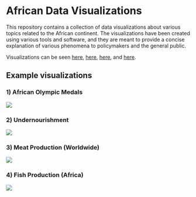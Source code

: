 # African Data Visualizations

This repository contains a collection of data visualizations about various topics related to the African continent. 
The visualizations have been created using various tools and software, and they are meant to provide a concise explanation of various phenomena to policymakers and the general public.

Visualizations can be seen [here](https://linktr.ee/afro_dataviz), [here](https://www.instagram.com/afro_dataviz/), [here](https://twitter.com/afro_dataviz), and [here](https://www.tiktok.com/@afro_dataviz).

## Example visualizations

### 1) African Olympic Medals 

![](https://github.com/wokech/afrodataviz/blob/master/sub_pro_9_olympics/images/africa_olympic_medals_square.png)

### 2) Undernourishment

![](https://github.com/wokech/afrodataviz/blob/master/sub_pro_13_agriculture_owid/images/undernourished_region.png)

### 3) Meat Production (Worldwide)

![](https://github.com/wokech/afrodataviz/blob/master/sub_pro_13_agriculture_owid/images/continent_meat_1.png)

### 4) Fish Production (Africa)

![](https://github.com/wokech/afrodataviz/blob/master/sub_pro_13_agriculture_owid/images/africa_segment_fish.png)

